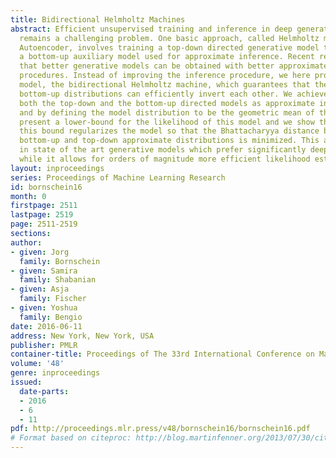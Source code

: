 ```yaml
---
title: Bidirectional Helmholtz Machines
abstract: Efficient unsupervised training and inference in deep generative models
  remains a challenging problem. One basic approach, called Helmholtz machine or Variational
  Autoencoder, involves training a top-down directed generative model together with
  a bottom-up auxiliary model used for approximate inference. Recent results indicate
  that better generative models can be obtained with better approximate inference
  procedures. Instead of improving the inference procedure, we here propose a new
  model, the bidirectional Helmholtz machine, which guarantees that the top-down and
  bottom-up distributions can efficiently invert each other. We achieve this by interpreting
  both the top-down and the bottom-up directed models as approximate inference distributions
  and by defining the model distribution to be the geometric mean of these two. We
  present a lower-bound for the likelihood of this model and we show that optimizing
  this bound regularizes the model so that the Bhattacharyya distance between the
  bottom-up and top-down approximate distributions is minimized. This approach results
  in state of the art generative models which prefer significantly deeper architectures
  while it allows for orders of magnitude more efficient likelihood estimation.
layout: inproceedings
series: Proceedings of Machine Learning Research
id: bornschein16
month: 0
firstpage: 2511
lastpage: 2519
page: 2511-2519
sections: 
author:
- given: Jorg
  family: Bornschein
- given: Samira
  family: Shabanian
- given: Asja
  family: Fischer
- given: Yoshua
  family: Bengio
date: 2016-06-11
address: New York, New York, USA
publisher: PMLR
container-title: Proceedings of The 33rd International Conference on Machine Learning
volume: '48'
genre: inproceedings
issued:
  date-parts:
  - 2016
  - 6
  - 11
pdf: http://proceedings.mlr.press/v48/bornschein16/bornschein16.pdf
# Format based on citeproc: http://blog.martinfenner.org/2013/07/30/citeproc-yaml-for-bibliographies/
---
```

